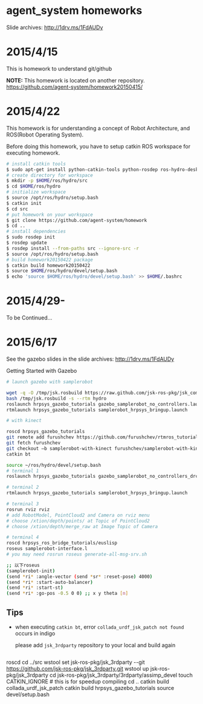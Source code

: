 agent_system homeworks
===

Slide archives: http://1drv.ms/1FdAUDy 

# 2015/4/15

This is homework to understand git/github

**NOTE:** This homework is located on another repository.
https://github.com/agent-system/homework20150415/

# 2015/4/22

This homework is for understanding a concept of Robot Architecture, and ROS(Robot Operating System).

Before doing this homework, you have to setup catkin ROS workspace for executing homework.

```bash
# install catkin tools
$ sudo apt-get install python-catkin-tools python-rosdep ros-hydro-desktop-full
# create directory for workspace
$ mkdir -p $HOME/ros/hydro/src
$ cd $HOME/ros/hydro
# initialize workspace
$ source /opt/ros/hydro/setup.bash
$ catkin init
$ cd src
# put homework on your workspace
$ git clone https://github.com/agent-system/homework
$ cd ..
# install dependencies
$ sudo rosdep init
$ rosdep update
$ rosdep install --from-paths src --ignore-src -r
$ source /opt/ros/hydro/setup.bash
# build homework20150422 package
$ catkin build homework20150422
$ source $HOME/ros/hydro/devel/setup.bash
$ echo 'source $HOME/ros/hydro/devel/setup.bash' >> $HOME/.bashrc
```

# 2015/4/29-

To be Continued...

# 2015/6/17

See the gazebo slides in the slide archives: http://1drv.ms/1FdAUDy 

Getting Started with Gazebo

```bash
# launch gazebo with samplerobot

wget -q -O /tmp/jsk.rosbuild https://raw.github.com/jsk-ros-pkg/jsk_common/master/jsk.rosbuild
bash /tmp/jsk.rosbuild -s --rtm hydro
roslaunch hrpsys_gazebo_tutorials gazebo_samplerobot_no_controllers.launch
rtmlaunch hrpsys_gazebo_tutorials samplerobot_hrpsys_bringup.launch

# with kinect

roscd hrpsys_gazebo_tutorials
git remote add furushchev https://github.com/furushchev/rtmros_tutorials.git
git fetch furushchev
git checkout –b samplerobot-with-kinect furushchev/samplerobot-with-kinect
catkin bt

source ~/ros/hydro/devel/setup.bash
# terminal 1
roslaunch hrpsys_gazebo_tutorials gazebo_samplerobot_no_controllers_drc_testbed.launch

# terminal 2
rtmlaunch hrpsys_gazebo_tutorials samplerobot_hrpsys_bringup.launch

# terminal 3
rosrun rviz rviz
# add RobotModel, PointCloud2 and Camera on rviz menu
# choose /xtion/depth/points/ at Topic of PointCloud2
# choose /xtion/depth/merge_raw at Image Topic of Camera

# terminal 4
roscd hrpsys_ros_bridge_tutorials/euslisp
roseus samplerobot-interface.l
# you may need rosrun roseus generate-all-msg-srv.sh 

;; 以下roseus
(samplerobot-init)
(send *ri* :angle-vector (send *sr* :reset-pose) 4000)
(send *ri* :start-auto-balancer)
(send *ri* :start-st)
(send *ri* :go-pos -0.5 0 0) ;; x y theta [m]

```

## Tips

- when executing `catkin bt`, error `collada_urdf_jsk_patch not found` occurs in indigo

    please add `jsk_3rdparty` repository to your local and build again

    ```bash
roscd
cd ../src
wstool set jsk-ros-pkg/jsk_3rdparty --git https://github.com/jsk-ros-pkg/jsk_3rdparty.git
wstool up jsk-ros-pkg/jsk_3rdparty
cd jsk-ros-pkg/jsk_3rdparty/3rdparty/assimp_devel
touch CATKIN_IGNORE # this is for speedup compiling
cd ..
catkin build collada_urdf_jsk_patch
catkin build hrpsys_gazebo_tutorials
source devel/setup.bash
```
